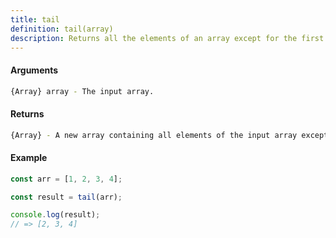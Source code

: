 ```yaml
---
title: tail
definition: tail(array)
description: Returns all the elements of an array except for the first one.
---
```



#### Arguments


```bash
{Array} array - The input array.
```


#### Returns


```bash
{Array} - A new array containing all elements of the input array except the first one.
```


#### Example


```ts
const arr = [1, 2, 3, 4];

const result = tail(arr);

console.log(result);
// => [2, 3, 4]
```